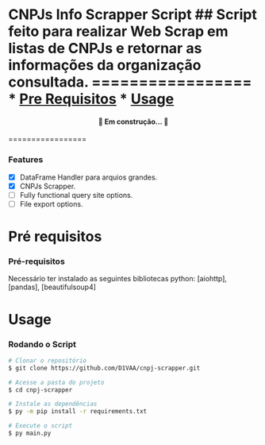 # CNPJs Info Scrapper Script ## Script feito para realizar Web Scrap em listas de CNPJs e retornar as informações da organização consultada.  ================= <!--ts--> * [Pre Requisitos](#pre-requisitos) * [Usage](#usage) <!--te--> <h4 align="center"> 🚀 Em construção...  🚧
</h4>

=================
### Features

- [x] DataFrame Handler para arquios grandes.
- [x] CNPJs Scrapper.
- [ ] Fully functional query site options.
- [ ] File export options.

Pré requisitos
=================
### Pré-requisitos

Necessário ter instalado as seguintes bibliotecas python:
[aiohttp], [pandas], [beautifulsoup4]

Usage
=================
### Rodando o Script

```bash
# Clonar o repositório
$ git clone https://github.com/D1VAA/cnpj-scrapper.git

# Acesse a pasta do projeto
$ cd cnpj-scrapper

# Instale as dependências
$ py -m pip install -r requirements.txt

# Execute o script
$ py main.py 
